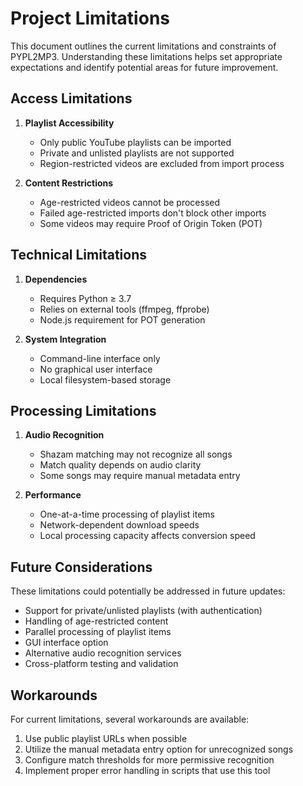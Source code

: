 # Project Limitations

This document outlines the current limitations and constraints of PYPL2MP3. Understanding these limitations helps set appropriate expectations and identify potential areas for future improvement.

## Access Limitations

1. **Playlist Accessibility**
   - Only public YouTube playlists can be imported
   - Private and unlisted playlists are not supported
   - Region-restricted videos are excluded from import process

2. **Content Restrictions**
   - Age-restricted videos cannot be processed
   - Failed age-restricted imports don't block other imports
   - Some videos may require Proof of Origin Token (POT)

## Technical Limitations

1. **Dependencies**
   - Requires Python ≥ 3.7
   - Relies on external tools (ffmpeg, ffprobe)
   - Node.js requirement for POT generation

2. **System Integration**
   - Command-line interface only
   - No graphical user interface
   - Local filesystem-based storage

## Processing Limitations

1. **Audio Recognition**
   - Shazam matching may not recognize all songs
   - Match quality depends on audio clarity
   - Some songs may require manual metadata entry

2. **Performance**
   - One-at-a-time processing of playlist items
   - Network-dependent download speeds
   - Local processing capacity affects conversion speed

## Future Considerations

These limitations could potentially be addressed in future updates:
- Support for private/unlisted playlists (with authentication)
- Handling of age-restricted content
- Parallel processing of playlist items
- GUI interface option
- Alternative audio recognition services
- Cross-platform testing and validation

## Workarounds

For current limitations, several workarounds are available:
1. Use public playlist URLs when possible
2. Utilize the manual metadata entry option for unrecognized songs
3. Configure match thresholds for more permissive recognition
4. Implement proper error handling in scripts that use this tool
